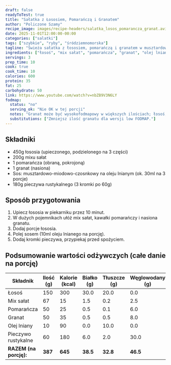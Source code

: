 ```yaml
---
draft: false
readyToTest: true
title: "Sałatka z Łososiem, Pomarańczą i Granatem"
author: "Policzone Szamy"
recipe_image: images/recipe-headers/salatka_losos_pomarancza_granat.avif
date: 2025-11-01T12:00:00-00:00
categories: ["salatki"]
tags: ["szybkie", "ryby", "śródziemnomorska"]
tagline: "Świeża sałatka z łososiem, pomarańczą i granatem w musztardowym sosie."
ingredients: ["łosoś", "mix sałat", "pomarańcza", "granat", "olej lniany", "pieczywo rustykalne"]
servings: 3
prep_time: 10
cook: true
cook_time: 10
calories: 600
protein: 35
fat: 25
carbohydrate: 50
link: https://www.youtube.com/watch?v=nbZB9V3N6LY
fodmap:
  status: "no"
  serving_ok: "Nie OK w tej porcji"
  notes: "Granat może być wysokofodmapowy w większych ilościach; łosoś, sałata i pomarańcza są bezpieczne."
  substitutions: ["Zmniejsz ilość granatu dla wersji low FODMAP."]
---
```


## Składniki
*   450g łososia (upieczonego, podzielonego na 3 części)
*   200g mixu sałat
*   1 pomarańcza (obraną, pokrojoną)
*   1 granat (nasiona)
*   Sos: musztardowo-miodowo-czosnkowy na oleju lnianym (ok. 30ml na 3 porcje)
*   180g pieczywa rustykalnego (3 kromki po 60g)

## Sposób przygotowania
1. Upiecz łososia w piekarniku przez 10 minut.
2. W dużych pojemnikach ułóż mix sałat, kawałki pomarańczy i nasiona granatu.
3. Dodaj porcje łososia.
4. Polej sosem (10ml oleju lnianego na porcję).
5. Dodaj kromki pieczywa, przypiekaj przed spożyciem.

## Podsumowanie wartości odżywczych (całe danie na porcję)

| Składnik              | Ilość (g) | Kalorie (kcal) | Białko (g) | Tłuszcze (g) | Węglowodany (g) |
|-----------------------|-----------|----------------|------------|--------------|-----------------|
| Łosoś                 | 150       | 300            | 30.0       | 20.0         | 0.0             |
| Mix sałat             | 67        | 15             | 1.5        | 0.2          | 2.5             |
| Pomarańcza            | 50        | 25             | 0.5        | 0.1          | 6.0             |
| Granat                | 50        | 35             | 0.5        | 0.5          | 8.0             |
| Olej lniany           | 10        | 90             | 0.0        | 10.0         | 0.0             |
| Pieczywo rustykalne   | 60        | 180            | 6.0        | 2.0          | 30.0            |
| **RAZEM (na porcję):**| **387**   | **645**        | **38.5**   | **32.8**     | **46.5**        |
